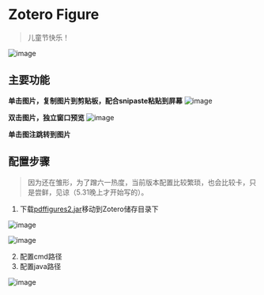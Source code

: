 # Zotero Figure
> 儿童节快乐！

![image](https://github.com/MuiseDestiny/zotero-figure/assets/51939531/1fce021d-846c-4e35-8202-00dedf31dd9b)

## 主要功能

**单击图片，复制图片到剪贴板，配合snipaste粘贴到屏幕**
![image](https://github.com/MuiseDestiny/zotero-figure/assets/51939531/21a887f5-4061-40f5-bcb9-7f005caccdda)

**双击图片，独立窗口预览**
![image](https://github.com/MuiseDestiny/zotero-figure/assets/51939531/f404dac8-2ec0-498f-ae22-6246c7e7ce0b)

**单击图注跳转到图片**

## 配置步骤
> 因为还在雏形，为了蹭六一热度，当前版本配置比较繁琐，也会比较卡，只是尝鲜，见谅（5.31晚上才开始写的）。

1. 下载[pdffigures2.jar](https://github.com/MuiseDestiny/zotero-figure/blob/bootstrap/pdffigures2.jar)移动到Zotero储存目录下

![image](https://github.com/MuiseDestiny/zotero-figure/assets/51939531/1e23d93b-25aa-428e-88cd-8087b5591f13)

![image](https://github.com/MuiseDestiny/zotero-figure/assets/51939531/3052fcaf-8152-4ca4-abbf-6574188700e8)

2. 配置cmd路径
3. 配置java路径

![image](https://github.com/MuiseDestiny/zotero-figure/assets/51939531/6ef7c2af-5733-48f4-82dc-73a582b65bb3)

